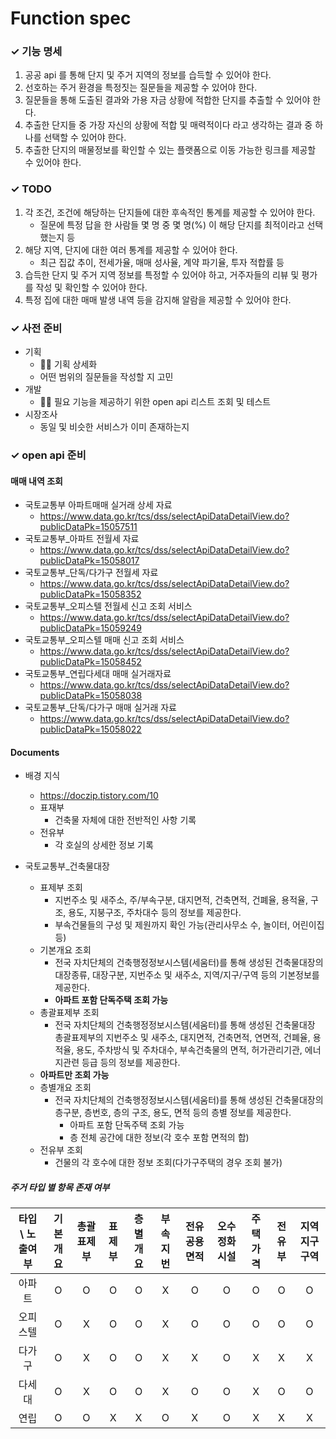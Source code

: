 # Function spec


### ✓ 기능 명세
1. 공공 api 를 통해 단지 및 주거 지역의 정보를 습득할 수 있어야 한다.
2. 선호하는 주거 환경을 특정짓는 질문들을 제공할 수 있어야 한다.
3. 질문들을 통해 도출된 결과와 가용 자금 상황에 적합한 단지를 추출할 수 있어야 한다.
4. 추출한 단지들 중 가장 자신의 상황에 적합 및 매력적이다 라고 생각하는 결과 중 하나를 선택할 수 있어야 한다.
5. 추출한 단지의 매물정보를 확인할 수 있는 플랫폼으로 이동 가능한 링크를 제공할 수 있어야 한다.

### ✓ TODO
1. 각 조건, 조건에 해당하는 단지들에 대한 후속적인 통계를 제공할 수 있어야 한다.
   - 질문에 특정 답을 한 사람들 몇 명 중 몇 명(%) 이 해당 단지를 최적이라고 선택했는지 등
2. 해당 지역, 단지에 대한 여러 통계를 제공할 수 있어야 한다.
   - 최근 집값 추이, 전세가율, 매매 성사율, 계약 파기율, 투자 적합률 등
3. 습득한 단지 및 주거 지역 정보를 특정할 수 있어야 하고, 거주자들의 리뷰 및 평가를 작성 및 확인할 수 있어야 한다.
4. 특정 집에 대한 매매 발생 내역 등을 감지해 알람을 제공할 수 있어야 한다.

### ✓ 사전 준비
- 기획
  - 🏃🏼 기획 상세화
  - 어떤 범위의 질문들을 작성할 지 고민
- 개발
  - 🏃🏼 필요 기능을 제공하기 위한 open api 리스트 조회 및 테스트
- 시장조사
  - 동일 및 비슷한 서비스가 이미 존재하는지
 
### ✓ open api 준비

#### 매매 내역 조회
- 국토교통부 아파트매매 실거래 상세 자료
  - https://www.data.go.kr/tcs/dss/selectApiDataDetailView.do?publicDataPk=15057511
- 국토교통부_아파트 전월세 자료
  - https://www.data.go.kr/tcs/dss/selectApiDataDetailView.do?publicDataPk=15058017
- 국토교통부_단독/다가구 전월세 자료
  - https://www.data.go.kr/tcs/dss/selectApiDataDetailView.do?publicDataPk=15058352
- 국토교통부_오피스텔 전월세 신고 조회 서비스
  - https://www.data.go.kr/tcs/dss/selectApiDataDetailView.do?publicDataPk=15059249
- 국토교통부_오피스텔 매매 신고 조회 서비스
  - https://www.data.go.kr/tcs/dss/selectApiDataDetailView.do?publicDataPk=15058452
- 국토교통부_연립다세대 매매 실거래자료
  - https://www.data.go.kr/tcs/dss/selectApiDataDetailView.do?publicDataPk=15058038
- 국토교통부_단독/다가구 매매 실거래 자료
  - https://www.data.go.kr/tcs/dss/selectApiDataDetailView.do?publicDataPk=15058022

#### Documents

- 배경 지식
  - https://doczip.tistory.com/10
  - 표재부
    - 건축물 자체에 대한 전반적인 사항 기록
  - 전유부
    - 각 호실의 상세한 정보 기록

- 국토교통부_건축물대장 
  - 표제부 조회
    - 지번주소 및 새주소, 주/부속구분, 대지면적, 건축면적, 건폐율, 용적율, 구조, 용도, 지붕구조, 주차대수 등의 정보를 제공한다.
    - 부속건물들의 구성 및 제원까지 확인 가능(관리사무소 수, 놀이터, 어린이집 등)
  - 기본개요 조회
    - 전국 자치단체의 건축행정정보시스템(세움터)를 통해 생성된 건축물대장의 대장종류, 대장구분, 지번주소 및 새주소, 지역/지구/구역 등의 기본정보를 제공한다.
    - **아파트 포함 단독주택 조회 가능**
  - 총괄표제부 조회
    - 전국 자치단체의 건축행정정보시스템(세움터)를 통해 생성된 건축물대장 총괄표제부의 지번주소 및 새주소, 대지면적, 건축면적, 연면적, 건폐율, 용적율, 용도, 주차방식 및 주차대수, 부속건축물의 면적, 허가관리기관, 에너지관련 등급 등의 정보를 제공한다.
  - **아파트만 조회 가능**
  - 층별개요 조회
    - 전국 자치단체의 건축행정정보시스템(세움터)를 통해 생성된 건축물대장의 층구분, 층번호, 층의 구조, 용도, 면적 등의 층별 정보를 제공한다.
      - 아파트 포함 단독주택 조회 가능
      - 층 전체 공간에 대한 정보(각 호수 포함 면적의 합)
  - 전유부 조회
    - 건물의 각 호수에 대한 정보 조회(다가구주택의 경우 조회 불가)

##### 주거 타입 별 항목 존재 여부
| 타입 \ 노출여부 | 기본개요 | 총괄표제부 | 표제부 | 층별개요 | 부속지번 | 전유공용면적 | 오수정화시설 | 주택가격 | 전유부 | 지역지구구역 |
|:---------:|:----:|:-----:|:---:|:----:|:----:|:------:|:------:|:----:|:---:|:------:|
|    아파트    |  O   |   O   |  O  |  O   |  X   |   O    |   O    |  O   |  O  |   O    |
|   오피스텔    |  O   |   X   |  O  |  O   |  X   |   O    |   O    |  O   |  O  |   O    |
|    다가구    |  O   |   X   |  O  |  O   |  X   |   X    |   O    |  X   |  X  |   X    |
|    다세대    |  O   |   X   |  O  |  O   |  X   |   O    |   O    |  X   |  O  |   O    |
|    연립     |  O   |   O   |  X  |  X   |  O   |   X    |   O    |  X   |  X  |   X    |
